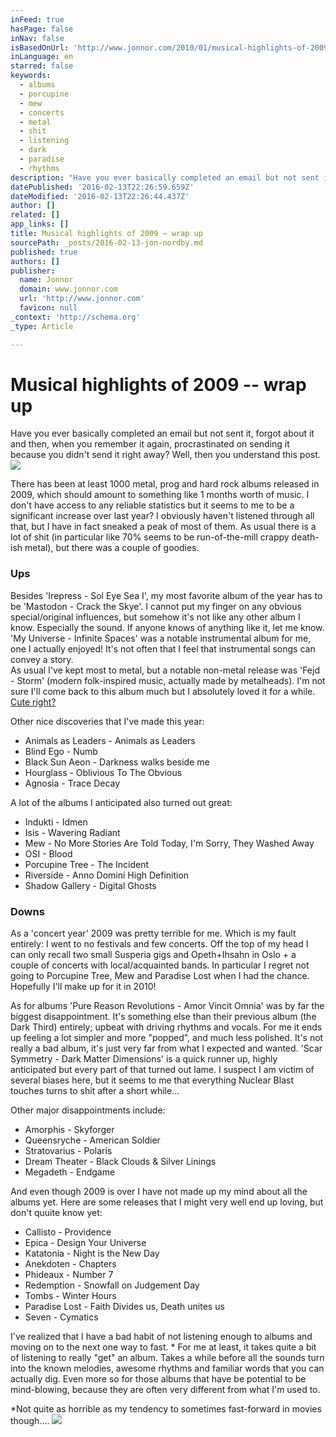```yaml
---
inFeed: true
hasPage: false
inNav: false
isBasedOnUrl: 'http://www.jonnor.com/2010/01/musical-highlights-of-2009-wrap-up/'
inLanguage: en
starred: false
keywords:
  - albums
  - porcupine
  - mew
  - concerts
  - metal
  - shit
  - listening
  - dark
  - paradise
  - rhythms
description: "Have you ever basically completed an email but not sent it, forgot about it and then, when you remember it again, procrastinated on sending it because you didn't send it right away? Well, then you understand this post."
datePublished: '2016-02-13T22:26:59.659Z'
dateModified: '2016-02-13T22:26:44.437Z'
author: []
related: []
app_links: []
title: Musical highlights of 2009 – wrap up
sourcePath: _posts/2016-02-13-jon-nordby.md
published: true
authors: []
publisher:
  name: Jonnor
  domain: www.jonnor.com
  url: 'http://www.jonnor.com'
  favicon: null
_context: 'http://schema.org'
_type: Article

---
```

# Musical highlights of 2009 -- wrap up

Have you ever basically completed an email but not sent it, forgot about it and then, when you remember it again, procrastinated on sending it because you didn't send it right away? Well, then you understand this post. ![](http://www.jonnor.com/wp/wp-includes/images/smilies/icon_wink.gif)

There has been at least 1000 metal, prog and hard rock albums released in 2009, which should amount to something like 1 months worth of music. I don't have access to any reliable statistics but it seems to me to be a significant increase over last year? I obviously haven't listened through all that, but I have in fact sneaked a peak of most of them. As usual there is a lot of shit (in particular like 70% seems to be run-of-the-mill crappy death-ish metal), but there was a couple of goodies.

### Ups

Besides 'Irepress - Sol Eye Sea I', my most favorite album of the year has to be 'Mastodon - Crack the Skye'. I cannot put my finger on any obvious special/original influences, but somehow it's not like any other album I know. Especially the sound. If anyone knows of anything like it, let me know. 'My Universe - Infinite Spaces' was a notable instrumental album for me, one I actually enjoyed! It's not often that I feel that instrumental songs can convey a story.  
As usual I've kept most to metal, but a notable non-metal release was 'Fejd - Storm' (modern folk-inspired music, actually made by metalheads). I'm not sure I'll come back to this album much but I absolutely loved it for a while. [Cute right?][0]

Other nice discoveries that I've made this year:

* Animals as Leaders - Animals as Leaders
* Blind Ego - Numb
* Black Sun Aeon - Darkness walks beside me
* Hourglass - Oblivious To The Obvious
* Agnosia - Trace Decay

A lot of the albums I anticipated also turned out great:

* Indukti - Idmen
* Isis - Wavering Radiant
* Mew - No More Stories Are Told Today, I'm Sorry, They Washed Away
* OSI - Blood
* Porcupine Tree - The Incident
* Riverside - Anno Domini High Definition
* Shadow Gallery - Digital Ghosts

### Downs

As a 'concert year' 2009 was pretty terrible for me. Which is my fault entirely: I went to no festivals and few concerts. Off the top of my head I can only recall two small Susperia gigs and Opeth+Ihsahn in Oslo + a couple of concerts with local/acquainted bands. In particular I regret not going to Porcupine Tree, Mew and Paradise Lost when I had the chance. Hopefully I'll make up for it in 2010!

As for albums 'Pure Reason Revolutions - Amor Vincit Omnia' was by far the biggest disappointment. It's something else than their previous album (the Dark Third) entirely; upbeat with driving rhythms and vocals. For me it ends up feeling a lot simpler and more "popped", and much less polished. It's not really a bad album, it's just very far from what I expected and wanted. 'Scar Symmetry - Dark Matter Dimensions' is a quick runner up, highly anticipated but every part of that turned out lame. I suspect I am victim of several biases here, but it seems to me that everything Nuclear Blast touches turns to shit after a short while...

Other major disappointments include:

* Amorphis - Skyforger
* Queensryche - American Soldier
* Stratovarius - Polaris
* Dream Theater - Black Clouds & Silver Linings
* Megadeth - Endgame

And even though 2009 is over I have not made up my mind about all the albums yet. Here are some releases that I might very well end up loving, but don't quuite know yet:

* Callisto - Providence
* Epica - Design Your Universe
* Katatonia - Night is the New Day
* Anekdoten - Chapters
* Phideaux - Number 7
* Redemption - Snowfall on Judgement Day
* Tombs - Winter Hours
* Paradise Lost - Faith Divides us, Death unites us
* Seven - Cymatics

I've realized that I have a bad habit of not listening enough to albums and moving on to the next one way to fast. \* For me at least, it takes quite a bit of listening to really "get" an album. Takes a while before all the sounds turn into the known melodies, awesome rhythms and familiar words that you can actually dig. Even more so for those albums that have be potential to be mind-blowing, because they are often very different from what I'm used to.

\*Not quite as horrible as my tendency to sometimes fast-forward in movies though....
[![](http://www.jonnor.com/wp/wp-content/plugins/flattr/img/flattr-badge-large.png)][1]

[0]: http://www.youtube.com/watch?v=aQL3pGEytIY
[1]: http://www.jonnor.com/wp/?flattrss_redirect&id=121&md5=b8ccfeabb3144217849f235439ac7416